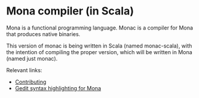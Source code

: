 Mona compiler (in Scala)
========================

Mona is a functional programming language. Monac is a compiler for Mona that produces native binaries.

This version of monac is being written in Scala (named monac-scala), with the intention of compiling the proper version, which will be written in Mona (named just monac).

Relevant links:

 - [Contributing](https://github.com/corazza/monac-scala/wiki/Contributing-to-monac)
 - [Gedit syntax highlighting for Mona](https://github.com/corazza/mona-gedit)
